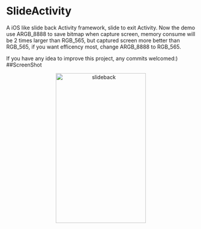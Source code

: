 SlideActivity
=============

A iOS like slide back Activity framework, slide to exit Activity. Now the demo use ARGB_8888 to save bitmap when capture screen, memory consume will be 2 times larger than RGB_565, but captured screen more better than RGB_565, if you want efficency most, change ARGB_8888 to RGB_565.

If you have any idea to improve this project, any commits welcomed:)
##ScreenShot
<p align="center">
  <img src="https://raw.github.com/chenjishi/SlideActivity/master/demo.gif" 
  alt="slideback" height="400" width="240"/>
</p>
